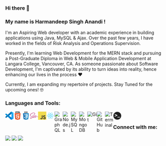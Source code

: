 ### Hi there 👋
### My name is Harmandeep Singh Anandi !

I'm an Aspiring Web developer with an academic experience in building applications using Java, MySQL & Ajax. Over the past few years, I have worked in the fields of Risk Analysis and Operations Supervision.

Presently, I'm learning Web Development for the MERN stack and pursuing a Post-Graduate Diploma in Web & Mobile Application Development at Langara College, Vancouver, CA. As someone passionate about Software Development, I'm captivated by its ability to turn ideas into reality, hence enhancing our lives in the process :heart:

Currently, I am expanding my repertoire of projects. Stay Tuned for the upcoming ones! :nerd_face:	

<!-- You can check my <a href="" target="blank" >Portfolio</a>. -->

### Languages and Tools:

<img align="left" alt="Visual Studio Code" width="26px" src="https://raw.githubusercontent.com/github/explore/80688e429a7d4ef2fca1e82350fe8e3517d3494d/topics/visual-studio-code/visual-studio-code.png" />
<img align="left" alt="HTML5" width="26px" src="https://raw.githubusercontent.com/github/explore/80688e429a7d4ef2fca1e82350fe8e3517d3494d/topics/html/html.png" />
<img align="left" alt="CSS3" width="26px" src="https://raw.githubusercontent.com/github/explore/80688e429a7d4ef2fca1e82350fe8e3517d3494d/topics/css/css.png" />
<img align="left" alt="Sass" width="26px" src="https://raw.githubusercontent.com/github/explore/80688e429a7d4ef2fca1e82350fe8e3517d3494d/topics/sass/sass.png" />
<img align="left" alt="JavaScript" width="26px" src="https://raw.githubusercontent.com/github/explore/80688e429a7d4ef2fca1e82350fe8e3517d3494d/topics/javascript/javascript.png" />
<img align="left" alt="React" width="26px" src="https://raw.githubusercontent.com/github/explore/80688e429a7d4ef2fca1e82350fe8e3517d3494d/topics/react/react.png" />
<img align="left" alt="GraphQL" width="26px" src="https://img.icons8.com/color/144/000000/graphql.png"/>
<img align="left" alt="Node.js" width="26px" src="https://img.icons8.com/color/96/000000/nodejs.png"/>
<img align="left" alt="MySQL" width="26px" src="https://img.icons8.com/color/144/000000/mysql-logo.png"/>
<img align="left" alt="MongoDB" width="26px" src="https://img.icons8.com/external-tal-revivo-shadow-tal-revivo/96/000000/external-mongodb-a-cross-platform-document-oriented-database-program-logo-shadow-tal-revivo.png"/>
<img align="left" alt="Git" width="30px" src="https://img.icons8.com/color/144/000000/git.png"/>
<img align="left" alt="GitHub" width="26px" src="https://img.icons8.com/glyph-neue/128/000000/github.png"/>
<img align="left" alt="Terminal" width="26px" src="https://img.icons8.com/wired/128/000000/postman-api.png"/>
<img align="left" alt="Terminal" width="26px" src="https://raw.githubusercontent.com/github/explore/80688e429a7d4ef2fca1e82350fe8e3517d3494d/topics/terminal/terminal.png" />

<br />

### Connect with me:

<span align="center">
<a href="mailto:hsinghanandi@gmail.com"><img src="https://img.icons8.com/color/48/000000/gmail-new.png"/></a>
<a href="https://www.linkedin.com/in/hsinghanandi/"><img src="https://img.icons8.com/fluency/48/000000/linkedin.png"/></a>
<a href="https://twitter.com/hsinghanandi"><img src="https://img.icons8.com/color/48/000000/twitter--v1.png"/></a>
</span>

<!--
**hsinghanandi/hsinghanandi** is a ✨ _special_ ✨ repository because its `README.md` (this file) appears on your GitHub profile.
-->
